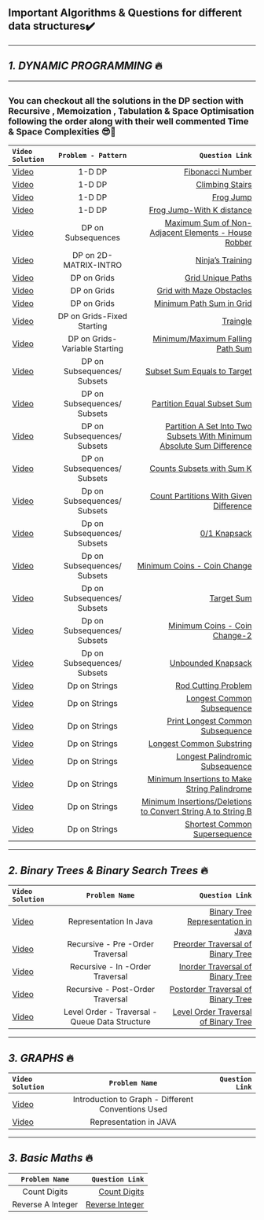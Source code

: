 ## Important Algorithms & Questions for different data structures✔️
----
## *1. DYNAMIC PROGRAMMING*  🔥
----
## <sup>You can checkout all the solutions in the DP section with Recursive , Memoization , Tabulation & Space Optimisation following the order along with their well commented Time & Space Complexities 😎🚀</sup> 
| `Video Solution`  | `Problem - Pattern`  | `Question Link` | 
| :------------ |:---------------:| -----:| 
|   [Video](https://youtu.be/tyB0ztf0DNY )   | 1-D DP | [Fibonacci Number](https://leetcode.com/problems/fibonacci-number/) |
| [Video](https://youtu.be/mLfjzJsN8us )   | 1-D DP | [Climbing Stairs](https://leetcode.com/problems/fibonacci-number/)  |
|  [Video](https://youtu.be/EgG3jsGoPvQ)   | 1-D DP | [Frog Jump](https://bit.ly/3t1Sjyx)  |
|  [Video](https://youtu.be/Kmh3rhyEtB8)   | 1-D DP | [Frog Jump-With K distance](https://www.youtube.com/redirect?event=video_description&redir_token=QUFFLUhqbUxtRy1pOXU1WmpjRDhCcUJxSGlKSEkxMWthQXxBQ3Jtc0tsNUtiVUNsdFNmQlA1N3pmRGh6N1kyUk5Ic2pkRlgyZEd6SjEyRmpWWTNhalktT3VJZXYzRWZMN1pYQVFjb013VUxqN1JMTEp2UHA2WFRMZklzdTVoRnhsQlpMZkhkOW0xdVgtRGc2ZGI4c2J3MWhjMA&q=https%3A%2F%2Fatcoder.jp%2Fcontests%2Fdp%2Ftasks%2Fdp_b&v=Kmh3rhyEtB8)  |
|  [Video](https://youtu.be/GrMBfJNk_NY)   | DP on Subsequences | [Maximum Sum of Non-Adjacent Elements - House Robber](https://leetcode.com/problems/house-robber/)  |
|  [Video](https://youtu.be/AE39gJYuRog)   | DP on 2D-MATRIX-INTRO | [Ninja’s Training ](https://www.codingninjas.com/codestudio/problems/ninja-s-training_3621003?source=youtube&campaign=striver_dp_videos&utm_source=youtube&utm_medium=affiliate&utm_campaign=striver_dp_videos)  |
|  [Video](https://youtu.be/sdE0A2Oxofw)   |  DP on Grids| [Grid Unique Paths](https://leetcode.com/problems/unique-paths/)  |
|  [Video](https://youtu.be/TmhpgXScLyY)   |  DP on Grids| [Grid with Maze Obstacles](https://leetcode.com/problems/unique-paths-ii/)  |
|  [Video](https://youtu.be/_rgTlyky1uQ)   |  DP on Grids| [Minimum Path Sum in Grid](https://leetcode.com/problems/minimum-path-sum/)  |
|  [Video](https://youtu.be/SrP-PiLSYC0)   |  DP on Grids-Fixed Starting| [Traingle](https://leetcode.com/problems/triangle/)  |
|  [Video](https://youtu.be/N_aJ5qQbYA0)   |  DP on Grids-Variable Starting| [Minimum/Maximum Falling Path Sum](https://leetcode.com/problems/minimum-falling-path-sum/)  |
|  [Video](https://youtu.be/fWX9xDmIzRI)   |  DP on Subsequences/ Subsets| [Subset Sum Equals to Target](https://www.codingninjas.com/codestudio/problems/subset-sum-equal-to-k_1550954?leftPanelTab=1)  |
|  [Video](https://youtu.be/7win3dcgo3k)   |  DP on Subsequences/ Subsets| [ Partition Equal Subset Sum ](https://leetcode.com/problems/partition-equal-subset-sum/)  |
|  [Video](https://youtu.be/GS_OqZb2CWc) |  DP on Subsequences/ Subsets| [ Partition A Set Into Two Subsets With Minimum Absolute Sum Difference ](https://www.codingninjas.com/codestudio/problems/partition-a-set-into-two-subsets-such-that-the-difference-of-subset-sums-is-minimum_842494?source=youtube&campaign=striver_dp_videos&utm_source=youtube&utm_medium=affiliate&utm_campaign=striver_dp_videos/)  |
|  [Video](https://youtu.be/ZHyb-A2Mte4)   |  DP on Subsequences/ Subsets| [ Counts Subsets with Sum K](https://www.codingninjas.com/codestudio/problems/number-of-subsets_3952532?source=youtube&campaign=striver_dp_videos&utm_source=youtube&utm_medium=affiliate&utm_campaign=striver_dp_videos&leftPanelTab=1)  |
|  [Video](https://youtu.be/zoilQD1kYSg)   |Dp on Subsequences/ Subsets| [Count Partitions With Given Difference](https://www.codingninjas.com/codestudio/problems/partitions-with-given-difference_3751628?source=youtube&campaign=striver_dp_videos&utm_source=youtube&utm_medium=affiliate&utm_campaign=striver_dp_videos)  |
|  [Video](https://youtu.be/zoilQD1kYSg)   |Dp on Subsequences/ Subsets| [0/1 Knapsack](https://www.codingninjas.com/codestudio/problems/0-1-knapsack_920542?source=youtube&campaign=striver_dp_videos&utm_source=youtube&utm_medium=affiliate&utm_campaign=striver_dp_videos)  |
|  [Video](https://youtu.be/myPeWb3Y68A)   |Dp on Subsequences/ Subsets| [Minimum Coins - Coin Change](https://www.codingninjas.com/codestudio/problems/minimum-elements_3843091?leftPanelTab=1?source=youtube&campaign=striver_dpseries&utm_source=youtube&utm_medium=affiliate&utm_campaign=striver_dpseries)  |
|  [Video](https://youtu.be/b3GD8263-PQ)   |Dp on Subsequences/ Subsets| [Target Sum](https://leetcode.com/problems/target-sum/)  |
|  [Video](https://youtu.be/HgyouUi11zk)   |Dp on Subsequences/ Subsets| [Minimum Coins - Coin Change-2](https://leetcode.com/problems/coin-change-2/)  |
|  [Video](https://youtu.be/OgvOZ6OrJoY)   |Dp on Subsequences/ Subsets| [Unbounded Knapsack ](https://www.codingninjas.com/codestudio/problems/unbounded-knapsack_1215029?source=youtube&campaign=striver_dp_videos&utm_source=youtube&utm_medium=affiliate&utm_campaign=striver_dp_videos)  |
|[Video](https://youtu.be/mO8XpGoJwuo)   |Dp on Strings| [Rod Cutting Problem](https://practice.geeksforgeeks.org/problems/rod-cutting0840/1) |
|[Video](https://youtu.be/NPZn9jBrX8U)   |Dp on Strings| [Longest Common Subsequence](https://www.codingninjas.com/codestudio/problems/longest-common-subsequence_624879?source=youtube&campaign=striver_dp_videos&utm_source=youtube&utm_medium=affiliate&utm_campaign=striver_dp_videos) |
|[Video](https://youtu.be/-zI4mrF2Pb4)   |Dp on Strings| [Print Longest Common Subsequence](https://www.codingninjas.com/codestudio/problems/longest-common-subsequence_624879?source=youtube&campaign=striver_dp_videos&utm_source=youtube&utm_medium=affiliate&utm_campaign=striver_dp_videos) |
|[Video](https://youtu.be/_wP9mWNPL5w)   |Dp on Strings| [Longest Common Substring ](https://practice.geeksforgeeks.org/problems/longest-common-substring1452/1) |
|[Video](https://youtu.be/6i_T5kkfv4A)   |Dp on Strings| [ Longest Palindromic Subsequence ](https://www.codingninjas.com/codestudio/problems/longest-common-subsequence_624879?source=youtube&campaign=striver_dp_videos&utm_source=youtube&utm_medium=affiliate&utm_campaign=striver_dp_videos) |
|[Video](https://youtu.be/xPBLEj41rFU)   |Dp on Strings| [  Minimum Insertions to Make String Palindrome ](https://www.codingninjas.com/codestudio/problems/minimum-insertions-to-make-palindrome_985293?source=youtube&campaign=striver_dp_videos&utm_source=youtube&utm_medium=affiliate&utm_campaign=striver_dp_videos) |
|[Video](https://youtu.be/yMnH0jrir0Q)   |Dp on Strings| [ Minimum Insertions/Deletions to Convert String A to String B ](https://leetcode.com/problems/delete-operation-for-two-strings/) |
|[Video](https://youtu.be/xElxAuBcvsU)   |Dp on Strings| [ Shortest Common Supersequence ](https://leetcode.com/problems/shortest-common-supersequence/) |


----

## *2. Binary Trees & Binary Search Trees* 🔥
| `Video Solution`  | `Problem Name`  | `Question Link` |
| :------------ |:---------------:| -----:| 
|[Video](https://youtu.be/hyLyW7rP24I)   |Representation In Java| [Binary Tree Representation in Java](https://www.geeksforgeeks.org/binary-tree-set-1-introduction/) |
|[Video](https://youtu.be/RlUu72JrOCQ)   |Recursive - Pre -Order Traversal| [Preorder Traversal of Binary Tree ](https://leetcode.com/problems/binary-tree-preorder-traversal/) |
|[Video](https://youtu.be/Z_NEgBgbRVI)   |Recursive - In -Order Traversal| [ Inorder Traversal of Binary Tree](https://leetcode.com/problems/binary-tree-inorder-traversal/) |
|[Video](https://youtu.be/COQOU6klsBg)   |Recursive - Post-Order Traversal| [ Postorder Traversal of Binary Tree](https://leetcode.com/problems/binary-tree-postorder-traversal/) |
|[Video](https://youtu.be/EoAsWbO7sqg)   |Level Order - Traversal - Queue Data Structure| [ Level Order Traversal of Binary Tree](https://leetcode.com/problems/binary-tree-level-order-traversal/) |

----

## *3. GRAPHS*  🔥
| `Video Solution`  | `Problem Name`  | `Question Link` |
| :------------ |:---------------:| -----:| 
|[Video](https://youtu.be/M3_pLsDdeuU)   |Introduction to Graph - Different Conventions Used||
|[Video](https://youtu.be/OsNklbh9gYI)   |Representation in JAVA||


---


## *3. Basic Maths*  🔥
| `Problem Name`  | `Question Link` |
 |:---------------:| -----:| 
  |Count Digits| [Count Digits](https://practice.geeksforgeeks.org/problems/count-digits5716/1)|
  |Reverse A Integer|[Reverse Integer](https://leetcode.com/problems/reverse-integer/)|
